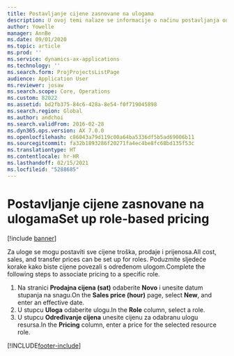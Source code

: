 ```yaml
---
title: Postavljanje cijene zasnovane na ulogama
description: U ovoj temi nalaze se informacije o načinu postavljanja određivanja cijena s pomoću prilagođenih polja.
author: Yowelle
manager: AnnBe
ms.date: 09/01/2020
ms.topic: article
ms.prod: ''
ms.service: dynamics-ax-applications
ms.technology: ''
ms.search.form: ProjProjectsListPage
audience: Application User
ms.reviewer: josaw
ms.search.scope: Core, Operations
ms.custom: 82022
ms.assetid: bd2fb375-84c6-428a-8e54-f0f719045898
ms.search.region: Global
ms.author: andchoi
ms.search.validFrom: 2016-02-28
ms.dyn365.ops.version: AX 7.0.0
ms.openlocfilehash: c86043a79d119c00a64ba5336df5b5ad69006b11
ms.sourcegitcommit: fa32b1893286f20271fa4ec4be8fc68bd135f53c
ms.translationtype: HT
ms.contentlocale: hr-HR
ms.lasthandoff: 02/15/2021
ms.locfileid: "5288685"
---
```

# <a name="set-up-role-based-pricing"></a><span data-ttu-id="8617e-103">Postavljanje cijene zasnovane na ulogama</span><span class="sxs-lookup"><span data-stu-id="8617e-103">Set up role-based pricing</span></span>

[!include [banner](../includes/banner.md)]

<span data-ttu-id="8617e-104">Za uloge se mogu postaviti sve cijene troška, prodaje i prijenosa.</span><span class="sxs-lookup"><span data-stu-id="8617e-104">All cost, sales, and transfer prices can be set up for roles.</span></span> <span data-ttu-id="8617e-105">Poduzmite sljedeće korake kako biste cijene povezali s određenom ulogom.</span><span class="sxs-lookup"><span data-stu-id="8617e-105">Complete the following steps to associate pricing to a specific role.</span></span>

1. <span data-ttu-id="8617e-106">Na stranici **Prodajna cijena (sat)** odaberite **Novo** i unesite datum stupanja na snagu.</span><span class="sxs-lookup"><span data-stu-id="8617e-106">On the **Sales price (hour)** page, select **New**, and enter an effective date.</span></span>
2. <span data-ttu-id="8617e-107">U stupcu **Uloga** odaberite ulogu.</span><span class="sxs-lookup"><span data-stu-id="8617e-107">In the **Role** column, select a role.</span></span>
3. <span data-ttu-id="8617e-108">U stupcu **Određivanje cijena** unesite cijenu za odabranu ulogu resursa.</span><span class="sxs-lookup"><span data-stu-id="8617e-108">In the **Pricing** column, enter a price for the selected resource role.</span></span>


[!INCLUDE[footer-include](../includes/footer-banner.md)]